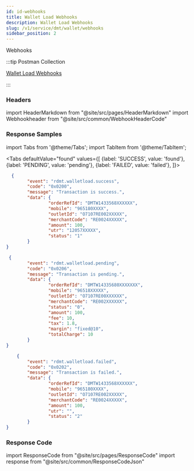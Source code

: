 ```yaml
---
id: id-webhooks
title: Wallet Load Webhooks
description: Wallet Load Webhooks
slug: /v1/service/dmt/wallet/webhooks
sidebar_position: 2
---
```


Webhooks

:::tip Postman Collection

<a href="https://www.google.com" target="_blank">Wallet Load Webhooks</a>

:::

### Headers

import HeaderMarkdown from "@site/src/pages/HeaderMarkdown"
import Webhookheader from "@site/src/common/WebhookHeaderCode"

<HeaderMarkdown data={Webhookheader}/>

### Response Samples

import Tabs from '@theme/Tabs';
import TabItem from '@theme/TabItem';

<Tabs
    defaultValue="found"
    values={[
        {label: 'SUCCESS', value: 'found'},
        {label: 'PENDING', value: 'pending'},
        {label: 'FAILED', value: 'failed'},
    ]}>

<TabItem value="found">

```json
  {
        "event": "rdmt.walletload.success",
        "code": "0x0200",
        "message": "Transaction is success.",
        "data": {
                "orderRefId": "DMTW1433568XXXXXX",
                "mobile": "965180XXXX",
                "outletId": "O7107RE002XXXXX",
                "merchantCode": "RE0024XXXXX",
                "amount": 100,
                "utr": "12057XXXXX",
                "status": "1"
        }
}
```

</TabItem>

<TabItem value="pending">

```json
 {
        "event": "rdmt.walletload.pending",
        "code": "0x0206",
        "message": "Transaction is pending.",
        "data": {
                "orderRefId": "DMTW14335680XXXXXXX",
                "mobile": "96518XXXXX",
                "outletId": "O7107RE00XXXXXX",
                "merchantCode": "RE002XXXXXX",
                "status": "0",
                "amount": 100,
                "fee": 10,
                "tax": 1.8,
                "margin": "fixed@10",
                "totalCharge": 10
        }
}
```

</TabItem>

<TabItem value="failed">

```json
    {
        "event": "rdmt.walletload.failed",
        "code": "0x0202",
        "message": "Transaction is failed.",
        "data": {
                "orderRefId": "DMTW1433568XXXXXX",
                "mobile": "965180XXXX",
                "outletId": "O7107RE002XXXXX",
                "merchantCode": "RE0024XXXXX",
                "amount": 100,
                "utr": "",
                "status": "2"
        }
}
```

</TabItem>
</Tabs>

### Response Code

import ResponseCode from "@site/src/pages/ResponseCode"
import response from "@site/src/common/ResponseCodeJson"

<ResponseCode data={response}/>